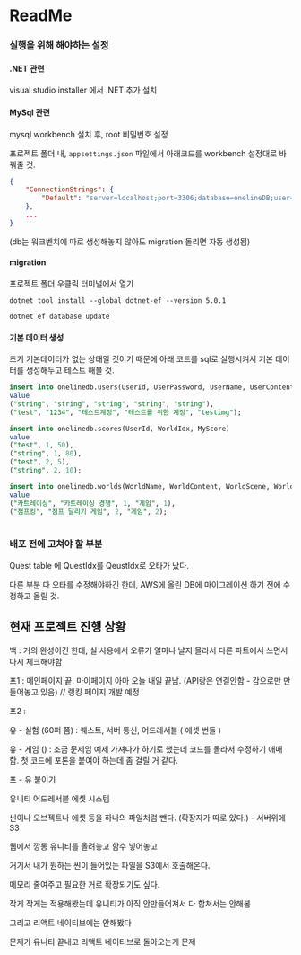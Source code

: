 # ReadMe

### 실행을 위해 해야하는 설정

#### .NET 관련

visual studio installer 에서 .NET 추가 설치



#### MySql 관련

mysql workbench 설치 후, root 비밀번호 설정

프로젝트 폴더 내, `appsettings.json` 파일에서 아래코드를 workbench 설정대로 바꿔줄 것.

```json
{
    "ConnectionStrings": {
        "Default": "server=localhost;port=3306;database=onelineDB;user=root;password=[pw]"
    },
    ...
}
```

 (db는 워크벤치에 따로 생성해놓지 않아도 migration 돌리면 자동 생성됨)



#### migration

프로젝트 폴더 우클릭 터미널에서 열기

 `dotnet tool install --global dotnet-ef --version 5.0.1`

`dotnet ef database update`



#### 기본 데이터 생성

초기 기본데이터가 없는 상태일 것이기 때문에 아래 코드를 sql로 실행시켜서 기본 데이터를 생성해두고 테스트 해볼 것.

```sql
insert into onelinedb.users(UserId, UserPassword, UserName, UserContent, UserImg)
value
("string", "string", "string", "string", "string"),
("test", "1234", "테스트계정", "테스트를 위한 계정", "testimg");

insert into onelinedb.scores(UserId, WorldIdx, MyScore)
value
("test", 1, 50),
("string", 1, 80),
("test", 2, 5),
("string", 2, 10);

insert into onelinedb.worlds(WorldName, WorldContent, WorldScene, WorldCategory, WorldImg)
value
("카트레이싱", "카트레이싱 경쟁", 1, "게임", 1),
("점프킹", "점프 달리기 게임", 2, "게임", 2);



```





### 배포 전에 고쳐야 할 부분

Quest table 에 QuestIdx를 QeustIdx로 오타가 났다.

다른 부분 다 오타를 수정해야하긴 한데, AWS에 올린 DB에 마이그레이션 하기 전에 수정하고 올릴 것.



## 현재 프로젝트 진행 상황

백 : 거의 완성이긴 한데, 실 사용에서 오류가 얼마나 날지 몰라서 다른 파트에서 쓰면서 다시 체크해야함

프1 : 메인페이지 끝. 마이페이지 아마 오늘 내일 끝남. (API랑은 연결안함 - 감으로만 만들어놓고 있음) // 랭킹 페이지 개발 예정

프2 : 

유 - 실험 (60퍼 쯤) : 퀘스트, 서버 통신, 어드레서블 ( 에셋 번들 )

유 - 게임 () : 조금 문제임 예제 가져다가 하기로 했는데 코드를 몰라서 수정하기 애매함. 첫 코드에 포톤을 붙여야 하는데 좀 걸릴 거 같다.

프 - 유 붙이기

유니티 어드레서블 에셋 시스템



씬이나 오브젝트나 에셋 등을 하나의 파일처럼 뺀다. (확장자가 따로 있다.) - 서버위에  S3

웹에서 깡통 유니티를 올려놓고 함수 넣어놓고

거기서 내가 원하는 씬이 들어있는 파일을 S3에서 호출해온다.



메모리 줄여주고 필요한 거로 확장되기도 싶다.





작게 작게는 적용해봤는데 유니티가 아직 안만들어져서 다 합쳐서는 안해봄

그리고 리액트 네이티브에는 안해봤다



문제가 유니티 끝내고 리액트 네이티브로 돌아오는게 문제

